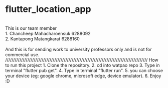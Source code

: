 # flutter_location_app<br>
<br>
This is our team member<br>
1. Chancheep Mahacharoensuk 6288092<br>
2. Kantapong Matangkarat 6288160<br>
<br>
And this is for sending work to university professors only and is not for commercial use.<br>
//////////////////////////////////////////////////////////////////////////////////////////
How to run this project
1. Clone the repository.
2. cd into watpao repo
3. Type in terminal "flutter pub get".
4. Type in terminal "flutter run".
5. you can choose your device (eg: google chrome, microsoft edge, device emulator).
6. Enjoy :D
